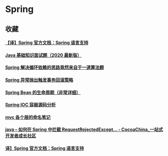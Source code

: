 # Spring

## 收藏

#### [【译】Spring 官方文档：Spring 语言支持](https://www.jianshu.com/p/e952f65e90fe)

#### [Java 基础知识面试题（2020 最新版）](https://blog.csdn.net/ThinkWon/article/details/104390612)

#### [Spring 解决循环依赖的思路竟然来自于一道算法题](https://mp.weixin.qq.com/s/2VnH--Ibue8yewn6nGrHKw)

#### [Spring 异常抛出触发事务回滚策略](https://blog.csdn.net/iteye_10683/article/details/82333480)

#### [Spring Bean 的生命周期（非常详细）](https://www.cnblogs.com/zrtqsk/p/3735273.html)

#### [Spring IOC 容器源码分析](https://javadoop.com/post/spring-ioc)

#### [mvc 各个层的命名笔记](https://blog.csdn.net/enthan809882/article/details/104501691)

#### [java – 如何在 Spring 中拦截 RequestRejectedExcept... - CocoaChina\_一站式开发者成长社区](http://www.cocoachina.com/articles/67359)

#### [译】Spring 官方文档：Spring 语言支持](https://www.jianshu.com/p/e952f65e90fe)
